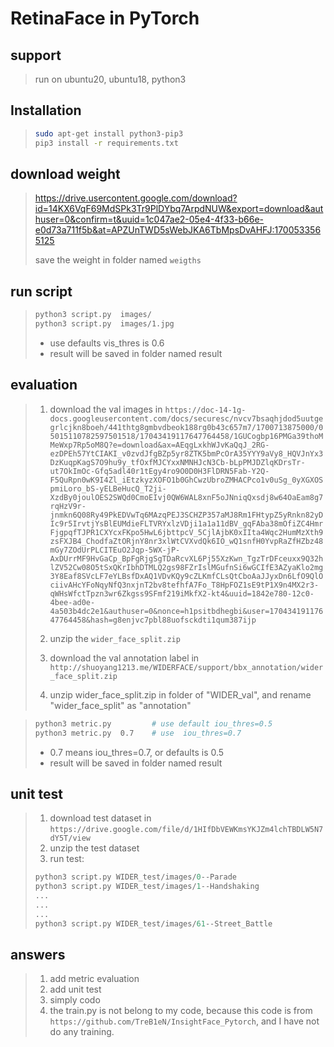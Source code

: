 # RetinaFace in PyTorch

## support
> run on ubuntu20, ubuntu18, python3


## Installation
> ```bash
> sudo apt-get install python3-pip3
> pip3 install -r requirements.txt
> ```

## download weight
> https://drive.usercontent.google.com/download?id=14KX6VqF69MdSPk3Tr9PlDYbq7ArpdNUW&export=download&authuser=0&confirm=t&uuid=1c047ae2-05e4-4f33-b66e-e0d73a711f5b&at=APZUnTWD5sWebJKA6TbMpsDvAHFJ:1700533565125
>
> save the weight in folder named `weigths`

## run script
> ```bash
> python3 script.py  images/
> python3 script.py  images/1.jpg
> ```
>  * use defaults vis_thres is 0.6
>  * result will be saved in folder named result
>

## evaluation
> 1. download the val images in 
>`https://doc-14-1g-docs.googleusercontent.com/docs/securesc/nvcv7bsaqhjdod5uutgegrlcjkn8boeh/441thtg8gmbvdbeok188rg0b43c657m7/1700713875000/05015110782597501518/17043419117647764458/1GUCogbp16PMGa39thoMMeWxp7Rp5oM8Q?e=download&ax=AEqgLxkhWJvKaQqJ_2RG-ezDPEh57YtCIAKI_v0zvdJfgBZp5yr8ZTK5bmPcOrA35YYY9aVy8_HQVJnYx3DzKuqpKagS7O9hu9y_tfOxfMJCYxxNMNHJcN3Cb-bLpPMJDZlqKDrsTr-ut7OkImOc-Gfq5adl40r1tEgy4ro9O0D0H3FlDRN5Fab-Y2Q-F5QuRpn0wK9I4Zl_iEtzkyzXOFO1b0GhCwzUbroZMHACPco1v0uSg_0yXGXOSpmiLoro_bS-yELBeHucQ_T2ji-XzdBy0joulOES2SWQd0CmoEIvj0QW6WAL8xnF5oJNniqQxsdj8w64OaEam8g7rqHzV9r-jnmkn6Q08Ry49PkEDVwTq6MAzqPEJ3SCHZP357aMJ8Rm1FHtypZ5yRnkn82yDIc9r5IrvtjYsBlEUMdieFLTVRYxlzVDji1a1a11dBV_gqFAba38mOfiZC4HmrFjgpqfTJPR1CXYcxFKpo5HwL6jbttpcV_5CjlAjbK0xIIta4Wqc2HumMzXth9zsFXJB4_ChodfaZtORjnY8nr3xlWtCVXvdQk6IO_wQ1snfH0YvpRaZfHZbz48mGy7ZOdUrPLCITEuO2Jqp-5WX-jP-AxDUrrMF9HvGaCp_BpFgRjgSgTDaRcvXL6Pj55XzKwn_TgzTrDFceuxx9Q32hlZV52Cw08O5tSxQKrIbhDTMLQ2gs98FZrIslMGufnSi6wGCIfE3AZyaKlo2mg3Y8Eaf8SVcLF7eYLBsfDxAQ1VDvKQy9cZLKmfCLsQtCboAaJJyxDn6LfO9QlOciivAHcYFoNqyNfQ3nxjnT2bv8tefhfA7Fo_T8HpFOZ1sE9tP1X9n4MX2r3-qWHsWfctTpzn3wr6Zkgss9SFmf219iMkfX2-kt4&uuid=1842e780-12c0-4bee-ad0e-4a503b4dc2e1&authuser=0&nonce=h1psitbdhegbi&user=17043419117647764458&hash=g8enjvc7pbl88uofsckdti1qum387ijp`   
>  
> 2. unzip the `wider_face_split.zip`
> 3. download the val annotation label in `http://shuoyang1213.me/WIDERFACE/support/bbx_annotation/wider_face_split.zip`
> 4. unzip wider_face_split.zip in folder of "WIDER_val", and rename "wider_face_split" as "annotation"  

> ```bash
> python3 metric.py         # use default iou_thres=0.5
> python3 metric.py  0.7    # use  iou_thres=0.7
> ```
> * 0.7 means iou_thres=0.7, or defaults is 0.5
> * result will be saved in folder named result
>

## unit test
> 1. download test dataset in 
> `https://drive.google.com/file/d/1HIfDbVEWKmsYKJZm4lchTBDLW5N7dY5T/view`
> 2. unzip the test dataset
> 3. run test: 
> ```python
> python3 script.py WIDER_test/images/0--Parade
> python3 script.py WIDER_test/images/1--Handshaking
> ...
> ...
> ...
> python3 script.py WIDER_test/images/61--Street_Battle
> ```
>

## answers
> 1. add metric evaluation
> 2. add unit test
> 3. simply codo
> 4. the train.py is not belong to my code, because this code is from  `https://github.com/TreB1eN/InsightFace_Pytorch`, and I have not do any training.

